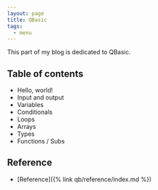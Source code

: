 ```yaml
---
layout: page
title: QBasic
tags:
  - menu
---
```


This part of my blog is dedicated to QBasic.


## Table of contents

- Hello, world!
- Input and output
- Variables
- Conditionals
- Loops
- Arrays
- Types
- Functions / Subs

## Reference

- [Reference]({% link qb/reference/index.md %})
